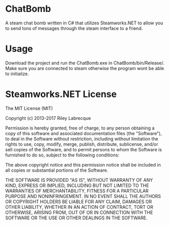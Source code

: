 # ChatBomb
A steam chat bomb written in C# that utilizes Steamworks.NET to allow you to send tons of messages through the steam interface to a friend.


# Usage
Download the project and run the ChatBomb.exe in ChatBomb/bin/Release/. Make sure you are connected to steam otherwise the program wont be able to initialize. 


# Steamworks.NET License
The MIT License (MIT)

Copyright (c) 2013-2017 Riley Labrecque

Permission is hereby granted, free of charge, to any person obtaining a copy
of this software and associated documentation files (the "Software"), to deal
in the Software without restriction, including without limitation the rights
to use, copy, modify, merge, publish, distribute, sublicense, and/or sell
copies of the Software, and to permit persons to whom the Software is
furnished to do so, subject to the following conditions:

The above copyright notice and this permission notice shall be included in
all copies or substantial portions of the Software.

THE SOFTWARE IS PROVIDED "AS IS", WITHOUT WARRANTY OF ANY KIND, EXPRESS OR
IMPLIED, INCLUDING BUT NOT LIMITED TO THE WARRANTIES OF MERCHANTABILITY,
FITNESS FOR A PARTICULAR PURPOSE AND NONINFRINGEMENT. IN NO EVENT SHALL THE
AUTHORS OR COPYRIGHT HOLDERS BE LIABLE FOR ANY CLAIM, DAMAGES OR OTHER
LIABILITY, WHETHER IN AN ACTION OF CONTRACT, TORT OR OTHERWISE, ARISING FROM,
OUT OF OR IN CONNECTION WITH THE SOFTWARE OR THE USE OR OTHER DEALINGS IN
THE SOFTWARE.
